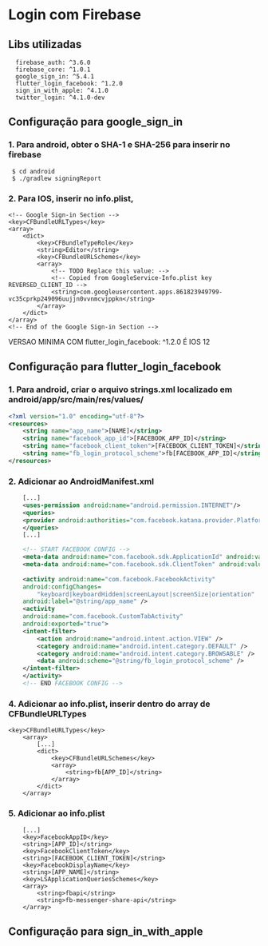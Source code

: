 # Login com Firebase

## Libs utilizadas
```
  firebase_auth: ^3.6.0
  firebase_core: ^1.0.1
  google_sign_in: ^5.4.1
  flutter_login_facebook: ^1.2.0  
  sign_in_with_apple: ^4.1.0
  twitter_login: ^4.1.0-dev
```

## Configuração para google_sign_in

### 1. Para android, obter o SHA-1 e SHA-256 para inserir no firebase
```
 $ cd android
 $ ./gradlew signingReport
```

### 2. Para IOS, inserir no info.plist,
```
<!-- Google Sign-in Section -->
<key>CFBundleURLTypes</key>
<array>
	<dict>
		<key>CFBundleTypeRole</key>
		<string>Editor</string>
		<key>CFBundleURLSchemes</key>
		<array>
			<!-- TODO Replace this value: -->
			<!-- Copied from GoogleService-Info.plist key REVERSED_CLIENT_ID -->
			<string>com.googleusercontent.apps.861823949799-vc35cprkp249096uujjn0vvnmcvjppkn</string>
		</array>
	</dict>
</array>
<!-- End of the Google Sign-in Section -->
```

VERSAO MINIMA COM flutter_login_facebook: ^1.2.0 É IOS 12

## Configuração para flutter_login_facebook

### 1. Para android, criar o arquivo strings.xml localizado em android/app/src/main/res/values/
```xml
<?xml version="1.0" encoding="utf-8"?>
<resources>
    <string name="app_name">[NAME]</string>
    <string name="facebook_app_id">[FACEBOOK_APP_ID]</string>
    <string name="facebook_client_token">[FACEBOOK_CLIENT_TOKEN]</string>
    <string name="fb_login_protocol_scheme">fb[FACEBOOK_APP_ID]</string>
</resources>
```

### 2. Adicionar ao AndroidManifest.xml
```xml
    [...]
    <uses-permission android:name="android.permission.INTERNET"/>
    <queries>
    <provider android:authorities="com.facebook.katana.provider.PlatformProvider" />
    </queries>
    [...]

    <!-- START FACEBOOK CONFIG -->
    <meta-data android:name="com.facebook.sdk.ApplicationId" android:value="@string/facebook_app_id"/>
    <meta-data android:name="com.facebook.sdk.ClientToken" android:value="@string/facebook_client_token"/>
    
    <activity android:name="com.facebook.FacebookActivity"
    android:configChanges=
        "keyboard|keyboardHidden|screenLayout|screenSize|orientation"
    android:label="@string/app_name" />
    <activity
    android:name="com.facebook.CustomTabActivity"
    android:exported="true">
    <intent-filter>
        <action android:name="android.intent.action.VIEW" />
        <category android:name="android.intent.category.DEFAULT" />
        <category android:name="android.intent.category.BROWSABLE" />
        <data android:scheme="@string/fb_login_protocol_scheme" />
    </intent-filter>
    </activity>
    <!-- END FACEBOOK CONFIG -->
```

### 4. Adicionar ao info.plist, inserir dentro do array de CFBundleURLTypes
```
<key>CFBundleURLTypes</key>
	<array>
		[...]
		<dict>
			<key>CFBundleURLSchemes</key>
			<array>
				<string>fb[APP_ID]</string>
			</array>
		</dict>
	</array>
```

### 5. Adicionar ao info.plist
```
    [...]
    <key>FacebookAppID</key>
	<string>[APP_ID]</string>
	<key>FacebookClientToken</key>
	<string>[FACEBOOK_CLIENT_TOKEN]</string>
	<key>FacebookDisplayName</key>
	<string>[APP_NAME]</string>
	<key>LSApplicationQueriesSchemes</key>
	<array>
		<string>fbapi</string>
		<string>fb-messenger-share-api</string>
	</array>
```

## Configuração para sign_in_with_apple